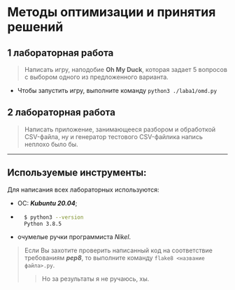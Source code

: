 # Методы оптимизации и принятия решений

## 1 лабораторная работа
> Написать игру, наподобие **Oh My Duck**, которая задает 5 вопросов с выбором одного из предложенного варианта.

- Чтобы запустить игру, выполните команду `python3 ./laba1/omd.py`

## 2 лабораторная работа
> Написать приложение, занимающееся разбором и обработкой CSV-файла, ну и генератор тестового CSV-файлика напись неплохо было бы.




-----------

## Используемые инструменты:
Для написания всех лабораторных используются:
- ОС: ***Kubuntu 20.04***;
- ```bash
	$ python3 --version
	Python 3.8.5
  ```
- очумелые ручки программиста _Nikel_.

> Если Вы захотите проверить написанный код на соответствие требованиям ***pep8***, то выполните команду `flake8 <название файла>.py`. 
> > Но за результаты я не ручаюсь, хы.
